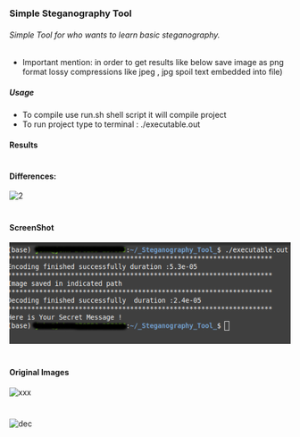 ### Simple Steganography Tool 
###### Simple Tool for who wants to learn basic steganography.

- Important mention: in order to get results like below save image as png format lossy compressions like jpeg , jpg spoil text embedded into file) 

##### Usage
- To compile use run.sh shell script it will compile project
- To run project type to terminal : ./executable.out 

#### Results
#
#### Differences:
![2](https://user-images.githubusercontent.com/39130214/54073194-8110f800-4284-11e9-968b-13bf3d74912f.png)
#
#### ScreenShot 
![coder](Results/ss.png)
#
#### Original Images
![xxx](https://user-images.githubusercontent.com/39130214/54073207-b0276980-4284-11e9-9db4-70e9ed040517.jpg)
#

![dec](https://user-images.githubusercontent.com/39130214/54073210-bae1fe80-4284-11e9-97a4-3a2591541552.png)


